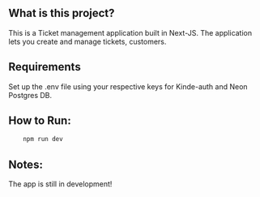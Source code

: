 ## What is this project?
This is a Ticket management application built in Next-JS. The application lets you create and manage tickets, customers.

## Requirements
Set up the .env file using your respective keys for Kinde-auth and Neon Postgres DB.

## How to Run:
```bash
    npm run dev
```
## Notes:
The app is still in development!